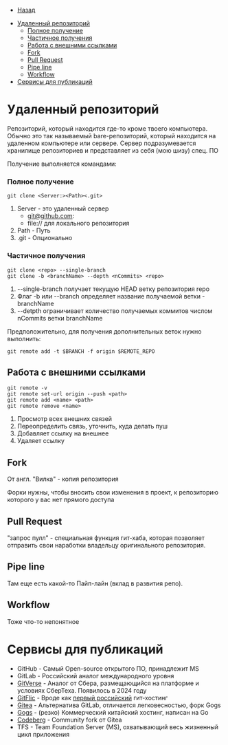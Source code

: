 * [Назад](./Readme.md)

- [Удаленный репозиторий](#удаленный-репозиторий)
    - [Полное получение](#полное-получение)
    - [Частичное получения](#частичное-получения)
  - [Работа с внешними ссылками](#работа-с-внешними-ссылками)
  - [Fork](#fork)
  - [Pull Request](#pull-request)
  - [Pipe line](#pipe-line)
  - [Workflow](#workflow)
- [Сервисы для публикаций](#сервисы-для-публикаций)

# Удаленный репозиторий

Репозиторий, который находится где-то кроме твоего компьютера. Обычно это так
называемый bare-репозиторий, который находится на удаленном компьютере или сервере.
Сервер подразумевается хранилище репозиториев и представляет из себя (мою шизу) спец.
ПО

Получение выполняется командами:

### Полное получение

```
git clone <Server:><Path><.git>
```

1. Server - это удаленный сервер 
   * git@github.com:
   * file:// для локального репозитория
2. Path - Путь
3. .git - Опционально

### Частичное получения

```
git clone <repo> --single-branch
git clone -b <branchName> --depth <nCommits> <repo>
```

1. --single-branch получает текущую HEAD ветку репозитория repo
2. Флаг -b или --branch определяет название получаемой ветки - branchName
3. --detpth ограничивает количество получаемых коммитов числом nCommits ветки branchName

Предположительно, для получения дополнительных веток нужно выполнить:

```
git remote add -t $BRANCH -f origin $REMOTE_REPO
```

## Работа с внешними ссылками

```
git remote -v
git remote set-url origin --push <path>
git remote add <name> <path>
git remote remove <name>
```

1. Просмотр всех внешних связей
2. Переопределить связь, уточнить, куда делать пуш
3. Добавляет ссылку на внешнее
4. Удаляет ссылку


## Fork

От англ. "Вилка" - копия репозитория

Форки нужны, чтобы вносить свои изменения в проект, к репозиторию которого у вас нет
прямого доступа

## Pull Request 

"запрос пулл" - специальная функция гит-хаба, которая позволяет отправить свои наработки
владельцу оригинального репозитория.

## Pipe line

Там еще есть какой-то Пайп-лайн (вклад в развития репо).

## Workflow

Тоже что-то непонятное

# Сервисы для публикаций

* GitHub - Самый Open-source открытого ПО, принадлежит MS
* GitLab - Российский аналог международного уровня
* [GitVerse](https://gitverse.ru) - Аналог от Сбера, размещающийся на платформе и условиях СберТеха. Появилось в 2024 году
* [GitFlic](https://gitflic.ru/public/project) - Вроде как [первый российский][ref1] гит-хостинг
* [Gitea](https://docs.gitea.com) - Альтернатива GitLab, отличается легковесностью, форк Gogs
* [Gogs](https://gogs.io) - (резко) Коммерческий китайский хостинг, написан на Go
* [Codeberg](https://codeberg.org) - Community fork от Gitea
* TFS - Team Foundation Server (MS), охватывающий весь жизненный цикл приложения

[ref1]: https://trends.rbc.ru/trends/industry/622b8b4f9a7947053add4807#:~:text=%D0%BF%D0%BE%D0%B4%D0%B1%D0%BE%D1%80%D0%BA%D0%B0%20%D0%A0%D0%91%D0%9A%20Pro-,GitFlic,-%D0%AD%D1%82%D0%BE%20%D0%BF%D0%B5%D1%80%D0%B2%D1%8B%D0%B9%20%D1%80%D0%BE%D1%81%D1%81%D0%B8%D0%B9%D1%81%D0%BA%D0%B8%D0%B9

